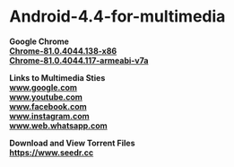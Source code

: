 # Android-4.4-for-multimedia


<b>Google Chrome</b></br>
<a href="http://apk.watch/go.php?file_id=1742898&b=aHR0cDovL3Nydi13YXRjaC1kd24wOTkuYXBrLndhdGNoL3N0b3JhZ2UvNC8yNzMvNDI3My94ODYvQ2hyb21lLTgxLjAuNDA0NC4xMzguYXBrP3M9OVFXTGUwNHpwcDJJNUxwOU53OEpfUSZlPTE2ODc2Njc2NjkmbGFuZz1lbiZhcGtfaWQ9MTE2Mw==">
 <b> Chrome-81.0.4044.138-x86<b>
 </a>
<br> 
 <a href="https://www.apkmirror.com/apk/google-inc/chrome/chrome-81-0-4044-117-release/google-chrome-fast-secure-81-0-4044-117-3-android-apk-download/">
 <b> Chrome-81.0.4044.117-armeabi-v7a<b>
 </a>
<br>

<b> Links to Multimedia Sties  </b>  <br>
www.google.com <br>
www.youtube.com <br>
www.facebook.com <br>
www.instagram.com <br>
www.web.whatsapp.com <br>

<b> Download and View Torrent Files </b> <br>
https://www.seedr.cc <br>
